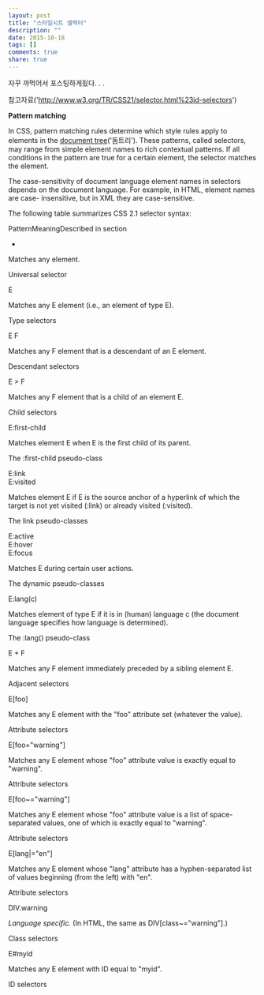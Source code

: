 ```yaml
---
layout: post
title: "스타일시트 셀렉터"
description: ""
date: 2015-10-18
tags: []
comments: true
share: true
---
```


  

자꾸 까먹어서 포스팅하게됬다. . .

참고자료('http://www.w3.org/TR/CSS21/selector.html%23id-selectors')

  

**Pattern matching**

In CSS, pattern matching rules determine which style rules apply to elements
in the [document
tree](http://www.w3.org/TR/CSS21/conform.html#doctree)('돔트리'). These patterns,
called selectors, may range from simple element names to rich contextual
patterns. If all conditions in the pattern are true for a certain element, the
selector matches the element.

  

The case-sensitivity of document language element names in selectors depends
on the document language. For example, in HTML, element names are case-
insensitive, but in XML they are case-sensitive.

  

The following table summarizes CSS 2.1 selector syntax:

PatternMeaningDescribed in section

*
Matches any element.

Universal selector

E

Matches any E element (i.e., an element of type E).

Type selectors

E F

Matches any F element that is a descendant of an E element.

Descendant selectors

E > F

Matches any F element that is a child of an element E.

Child selectors

E:first-child

Matches element E when E is the first child of its parent.

The :first-child pseudo-class

E:link  
E:visited

Matches element E if E is the source anchor of a hyperlink of which the target
is not yet visited (:link) or already visited (:visited).

The link pseudo-classes

E:active  
E:hover  
E:focus

Matches E during certain user actions.

The dynamic pseudo-classes

E:lang(c)

Matches element of type E if it is in (human) language c (the document
language specifies how language is determined).

The :lang() pseudo-class

E + F

Matches any F element immediately preceded by a sibling element E.

Adjacent selectors

E[foo]

Matches any E element with the "foo" attribute set (whatever the value).

Attribute selectors

E[foo="warning"]

Matches any E element whose "foo" attribute value is exactly equal to
"warning".

Attribute selectors

E[foo~="warning"]

Matches any E element whose "foo" attribute value is a list of space-separated
values, one of which is exactly equal to "warning".

Attribute selectors

E[lang|="en"]

Matches any E element whose "lang" attribute has a hyphen-separated list of
values beginning (from the left) with "en".

Attribute selectors

DIV.warning

_Language specific._ (In HTML, the same as DIV[class~="warning"].)

Class selectors

E#myid

Matches any E element with ID equal to "myid".

ID selectors

  

